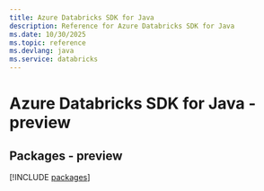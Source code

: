 ```yaml
---
title: Azure Databricks SDK for Java
description: Reference for Azure Databricks SDK for Java
ms.date: 10/30/2025
ms.topic: reference
ms.devlang: java
ms.service: databricks
---
```

# Azure Databricks SDK for Java - preview
## Packages - preview
[!INCLUDE [packages](databricks-index.md)]